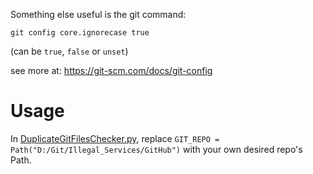 Something else useful is the git command:

`git config core.ignorecase true`

(can be `true`, `false` or `unset`)

see more at:
https://git-scm.com/docs/git-config

# Usage

In [DuplicateGitFilesChecker.py](https://github.com/Illegal-Services/DuplicateGitFilesChecker/blob/main/DuplicateGitFilesChecker.py), replace `GIT_REPO = Path("D:/Git/Illegal_Services/GitHub")` with your own desired repo's Path.
